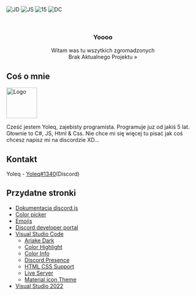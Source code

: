![JD](https://img.shields.io/badge/JD-100%25-blue) ![JS](https://img.shields.io/badge/JS-Only-yellow) ![15](https://img.shields.io/badge/15-Yo-orange) ![DC](https://img.shields.io/static/v1?label=Discord&message=Baby&color=ff69b4)

<br />
<p align="center">
  <h3 align="center">Yoooo</h3>
  <p align="center">
    Witam was tu wszytkich zgromadzonych
    <br>
    Brak Aktualnego Projektu »
</p>


## Coś o mnie

<img src="https://avatars.githubusercontent.com/u/62619197?v=4" alt="Logo" width="80" height="80">

Cześć jestem Yoleq, zajebisty programista.
Programuje juz od jakiś 5 lat. Głownie to C#, JS, Html & Css.
Nie chce mi się więcej tu pisać jak coś chcesz napisz mi na discordzie XD...

## Kontakt

Yoleq - [Yoleq#1340](https://discordapp.com/users/401032377822085122)(Discord)


## Przydatne stronki
* [Dokumentacja discord.js](https://discord.js.org/#/)
* [Color picker](https://htmlcolorcodes.com/color-picker/)
* [Emojis](https://getemoji.com)
* [Discord developer portal](https://discord.com/developers/applications)
* [Visual Studio Code](https://code.visualstudio.com/)
  * [Ariake Dark](https://marketplace.visualstudio.com/items?itemName=wart.ariake-dark)
  * [Color Highlight](https://marketplace.visualstudio.com/items?itemName=naumovs.color-highlight)
  * [Color Info](https://marketplace.visualstudio.com/items?itemName=bierner.color-info)
  * [Discord Presence](https://marketplace.visualstudio.com/items?itemName=icrawl.discord-vscode)
  * [HTML CSS Support](https://marketplace.visualstudio.com/items?itemName=ecmel.vscode-html-css)
  * [Live Server](https://marketplace.visualstudio.com/items?itemName=ritwickdey.LiveServer)
  * [Material icon Theme](https://marketplace.visualstudio.com/items?itemName=PKief.material-icon-theme)
* [Visual Studio 2022](https://visualstudio.microsoft.com/pl/vs/)
